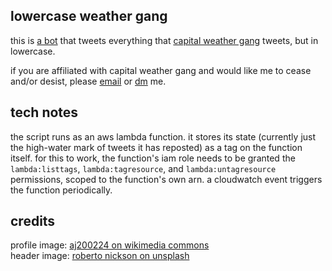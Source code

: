 ## lowercase weather gang

this is [a bot](https://twitter.com/lowercasewx) that tweets everything that [capital weather gang](https://twitter.com/capitalweather) tweets, but in lowercase.

if you are affiliated with capital weather gang and would like me to cease and/or desist, please [email](mailto:roland@rolandcrosby.com) or [dm](https://twitter.com/roooooland) me.

## tech notes

the script runs as an aws lambda function. it stores its state (currently just the high-water mark of tweets it has reposted) as a tag on the function itself. for this to work, the function's iam role needs to be granted the `lambda:listtags`, `lambda:tagresource`, and `lambda:untagresource` permissions, scoped to the function's own arn. a cloudwatch event triggers the function periodically.

## credits

profile image: [aj200224 on wikimedia commons](https://commons.wikimedia.org/wiki/File:United_States_Capital.jpg)  
header image: [roberto nickson on unsplash](https://unsplash.com/photos/z71SFYFy5dQ)
